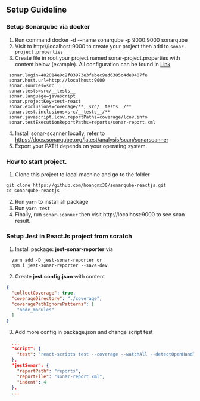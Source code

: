 ##  Setup Guideline
  ### Setup Sonarqube via docker
   1. Run command docker -d --name sonarqube -p 9000:9000 sonarqube
   2. Visit to http://localhost:9000 to create your project then add to `sonar-project.properties`
   3. Create file in root your project named sonar-project.properties with content below (example). All configuration can be found in [Link](https://docs.sonarqube.org/latest/analysis/analysis-parameters/)
   ```.properties
    sonar.login=482014e9c2f83973e3febec9ad6385c4de0407fe
    sonar.host.url=http://localhost:9000
    sonar.sources=src
    sonar.tests=src/__tests__
    sonar.language=javascript
    sonar.projectKey=test-react
    sonar.exclusions=coverage/**, src/__tests__/**
    sonar.test.inclusions=src/__tests__/**
    sonar.javascript.lcov.reportPaths=coverage/lcov.info
    sonar.testExecutionReportPaths=reports/sonar-report.xml
   ```
   4. Install sonar-scanner locally, refer to
https://docs.sonarqube.org/latest/analysis/scan/sonarscanner
   5. Export your PATH depends on your operating system.

  ### How to start project.
  1. Clone this project to local machine and go to the folder
  ```
  git clone https://github.com/hoangnx30/sonarqube-reactjs.git
  cd sonarqube-reactjs
  ```
  2. Run `yarn` to install all package
  3. Run `yarn test` 
  4. Finally, run `sonar-scanner` then visit http://localhost:9000 to see scan result.
  ### Setup Jest in ReactJs project from scratch
  1. Install package: **jest-sonar-reporter** via
  ```
    yarn add -D jest-sonar-reporter or
    npm i jest-sonar-reporter --save-dev
  ```
  2. Create **jest.config.json** with content 
  ```json
  {
    "collectCoverage": true,
    "coverageDirectory": "./coverage",
    "coveragePathIgnorePatterns": [
      "node_modules"
    ]
  }
  ```
  3. Add more config in package.json and change script test

  ```json
    ...
    "script": {
      "test": "react-scripts test --coverage --watchAll --detectOpenHandles --testResultsProcessor ./node_modules/jest-sonar-reporter/index.js"
    },
    "jestSonar": {
      "reportPath": "reports",
      "reportFile": "sonar-report.xml",
      "indent": 4
    }, 
    ...
  ```
